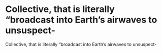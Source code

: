 # Collective, that is literally “broadcast into Earth’s airwaves to unsuspect-

Collective, that is literally “broadcast into Earth’s airwaves to unsuspect-